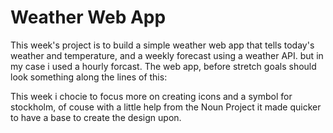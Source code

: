 # Weather Web App 

This week's project is to build a simple weather web app that tells today's weather and temperature, and a weekly forecast using a weather API. but in my case i used a hourly forcast.
The web app, before stretch goals should look something along the lines of this:

This week i chocie to focus more on creating  icons and a symbol for stockholm, of couse with a little help from the Noun Project it made quicker to have a base to create the design upon.
